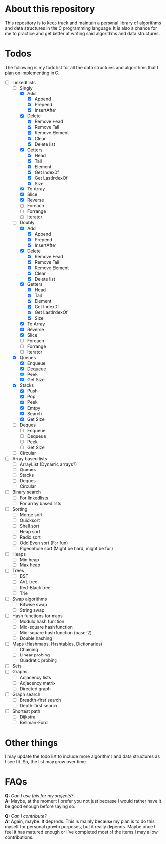 # About this repository

This repository is to keep track and maintain a personal library of algorithms and data structures in the C programming language. It is also a chance for me to practice and get better at writing said algorithms and data structures.

# Todos

The following is my todo list for all the data structures and algorithms that I plan on implementing in C.

- [ ] LinkedLists
	- [ ] Singly 
		- [x] Add
			- [x] Append
			- [x] Prepend
			- [x] InsertAfter
		- [x] Delete
			- [x] Remove Head
			- [x] Remove Tail
			- [x] Remove Element
			- [x] Clear
			- [x] Delete list
		- [x] Getters
			- [x] Head
			- [x] Tail
			- [x] Element
			- [x] Get IndexOf
			- [x] Get LastIndexOf
			- [x] Size
		- [x] To Array
		- [x] Slice
		- [x] Reverse
		- [ ] Foreach
		- [ ] Forrange
		- [ ] Iterator
	- [ ] Doubly
		- [x] Add
			- [x] Append
			- [x] Prepend
			- [x] InsertAfter
		- [x] Delete
			- [x] Remove Head
			- [x] Remove Tail
			- [x] Remove Element
			- [x] Clear
			- [x] Delete list
		- [x] Getters
			- [x] Head
			- [x] Tail
			- [x] Element
			- [x] Get IndexOf
			- [x] Get LastIndexOf
			- [x] Size
		- [x] To Array
		- [x] Reverse
		- [x] Slice
		- [ ] Foreach
		- [ ] Forrange
		- [ ] Iterator
	- [x] Queues
		- [x] Enqueue
		- [x] Dequeue
		- [x] Peek
		- [x] Get Size
	- [x] Stacks
		- [x] Push
		- [x] Pop
		- [x] Peek
		- [x] Emtpy
		- [x] Search
		- [x] Get Size
	- [ ] Deques
		- [ ] Enqueue
		- [ ] Dequeue
		- [ ] Peek
		- [ ] Get Size
	- [ ] Circular
- [ ] Array based lists
	- [ ] ArrayList (Dynamic arrays?)
	- [ ] Queues
	- [ ] Stacks
	- [ ] Deques
	- [ ] Circular
- [ ] Binary search
	- [ ] For linkedlists
	- [ ] For array based lists
- [ ] Sorting
	- [ ] Merge sort
	- [ ] Quicksort
	- [ ] Shell sort
	- [ ] Heap sort
	- [ ] Radix sort
	- [ ] Odd Even sort (For fun)
	- [ ] Pigeonhole sort (Might be hard, might be fun)
- [ ] Heaps
	- [ ] Min heap
	- [ ] Max heap
- [ ] Trees
	- [ ] BST
	- [ ] AVL tree
	- [ ] Red-Black tree
	- [ ] Trie
- [ ] Swap algorithms
	- [ ] Bitwise swap
	- [ ] String swap
- [ ] Hash functions for maps
	- [ ] Modulo hash function
	- [ ] Mid-square hash function
	- [ ] Mid-square hash function (base-2)
	- [ ] Double hashing
- [ ] Maps (Hashmaps, Hashtables, Dictionaries)
	- [ ] Chaining
	- [ ] Linear probing
	- [ ] Quadratic probing
- [ ] Sets
- [ ] Graphs
	- [ ] Adjacency lists
	- [ ] Adjacency matrix
	- [ ] Directed graph
- [ ] Graph search
	- [ ] Breadth-first search
	- [ ] Depth-first search
- [ ] Shortest path
	- [ ] Dijkstra
	- [ ] Bellman-Ford

# Other things

I may update the todo list to include more algorithms and data structures as I see fit. So, the list may grow over time.

# FAQs

**Q:** *Can I use this for my projects?*<br/>
**A:** Maybe, at the moment I prefer you not just because I would rather have it be good enough before saying so.<br/>

**Q:** *Can I contribute?*<br/>
**A:** Again, maybe. It depends. This is mainly because my plan is to do this myself for personal growth purposes, but it really depends. Maybe once I feel it has matured enough or I've completed most of the items I may allow contributions.
